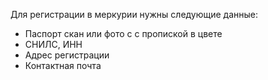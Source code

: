 Для регистрации в меркурии нужны следующие данные:
 
- Паспорт скан или фото c с пропиской в цвете 
- СНИЛС, ИНН
- Адрес регистрации
- Контактная почта
